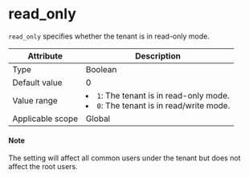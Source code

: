 # read_only

`read_only` specifies whether the tenant is in read-only mode.

| **Attribute** | **Description** |
|--------|-----------------------------------------------------------------------------------------------------------------|
| Type | Boolean |
| Default value | 0 |
| Value range | <li> `1`: The tenant is in read-only mode.   <li> `0`: The tenant is in read/write mode. |
| Applicable scope | Global |

  <main id="notice" type='explain'>
    <h4>Note</h4>
    <p>The setting will affect all common users under the tenant but does not affect the root users. </p>
  </main>
